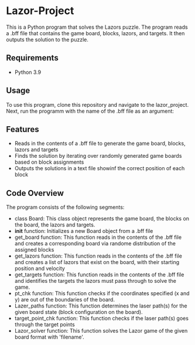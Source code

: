 # Lazor-Project
This is a Python program that solves the Lazors puzzle. The program reads a .bff file that contains the game board, blocks, lazors, and targets. It then outputs the solution to the puzzle.
## Requirements
- Python 3.9
## Usage
To use this program, clone this repository and navigate to the lazor_project.
Next, run the programm with the name of the .bff file as an argument:
## Features
 - Reads in the contents of a .bff file to generate the game board, blocks, lazors and targets
 - Finds the solution by iterating over randomly generated game boards based on block assignments
 - Outputs the solutions in a text file showinf the correct position of each block
 ## Code Overview 
 The program consists of the following segments:
 - class Board: This class object represents the game board, the blocks on the board, the lazors and targets.
 - __init__ function: Initializes a new Board object from a .bff file
 - get_board function: This function reads in the contents of the .bff file and creates a corresponding board via randome distribution of the assigned blocks
 - get_lazors function: This function reads in the contents of the .bff file and creates a list of lazors that exist on the board, with their starting position and velocity
 - get_targets function: This function reads in the contents of the .bff file and identifies the targets the lazors must pass through to solve the game.
 - pt_chk function: This function checks if the coordinates specified (x and y) are out of the boundaries of the board.
 - Lazer_paths function: This function determines the laser path(s) for the given board state (block configuration on the board).
 - target_point_chk function: This function checks if the laser path(s) goes through the target points
 - Lazor_solver function: This function solves the Lazor game of the given board format with 'filename'.
